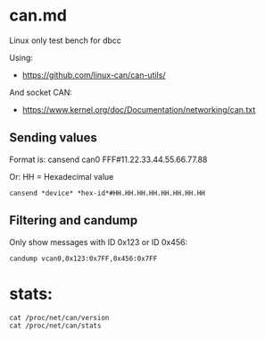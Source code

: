 # can.md

Linux only test bench for dbcc

Using:
* <https://github.com/linux-can/can-utils/>

And socket CAN:
* <https://www.kernel.org/doc/Documentation/networking/can.txt>

## Sending values

Format is:
	cansend can0 FFF#11.22.33.44.55.66.77.88

Or:
	HH = Hexadecimal value

	cansend *device* *hex-id*#HH.HH.HH.HH.HH.HH.HH.HH

## Filtering and candump

Only show messages with ID 0x123 or ID 0x456:

	candump vcan0,0x123:0x7FF,0x456:0x7FF

# stats:

	cat /proc/net/can/version
	cat /proc/net/can/stats
